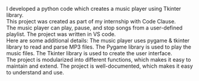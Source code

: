 I developed a python code which creates a music player using Tkinter library.                 
This project was created as part of my internship with Code Clause.                                                       
The music player can play, pause, and stop songs from a user-defined playlist.
The project was written in VS code.                       
Here are some additional details:
The music player uses pygame & tkinter library to read and parse MP3 files.
The Pygame library is used to play the music files.
The Tkinter library is used to create the user interface.                      
The project is modularized into different functions, which makes it easy to maintain and extend.
The project is well-documented, which makes it easy to understand and use.
